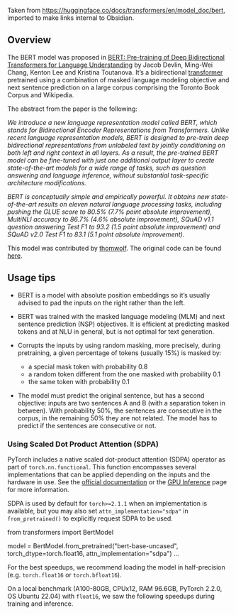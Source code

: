 Taken from https://huggingface.co/docs/transformers/en/model_doc/bert, imported to make links internal to Obsidian.

## [](https://huggingface.co/docs/transformers/en/model_doc/bert#overview)Overview

The BERT model was proposed in [BERT: Pre-training of Deep Bidirectional Transformers for Language Understanding](https://arxiv.org/abs/1810.04805) by Jacob Devlin, Ming-Wei Chang, Kenton Lee and Kristina Toutanova. It’s a bidirectional [transformer](transformer%20checklist.md) pretrained using a combination of masked language modeling objective and next sentence prediction on a large corpus comprising the Toronto Book Corpus and Wikipedia.

The abstract from the paper is the following:

_We introduce a new language representation model called BERT, which stands for Bidirectional Encoder Representations from Transformers. Unlike recent language representation models, BERT is designed to pre-train deep bidirectional representations from unlabeled text by jointly conditioning on both left and right context in all layers. As a result, the pre-trained BERT model can be fine-tuned with just one additional output layer to create state-of-the-art models for a wide range of tasks, such as question answering and language inference, without substantial task-specific architecture modifications._

_BERT is conceptually simple and empirically powerful. It obtains new state-of-the-art results on eleven natural language processing tasks, including pushing the GLUE score to 80.5% (7.7% point absolute improvement), MultiNLI accuracy to 86.7% (4.6% absolute improvement), SQuAD v1.1 question answering Test F1 to 93.2 (1.5 point absolute improvement) and SQuAD v2.0 Test F1 to 83.1 (5.1 point absolute improvement)._

This model was contributed by [thomwolf](https://huggingface.co/thomwolf). The original code can be found [here](https://github.com/google-research/bert).

## [](https://huggingface.co/docs/transformers/en/model_doc/bert#usage-tips)

## Usage tips

- BERT is a model with absolute position embeddings so it’s usually advised to pad the inputs on the right rather than the left.
    
- BERT was trained with the masked language modeling (MLM) and next sentence prediction (NSP) objectives. It is efficient at predicting masked tokens and at NLU in general, but is not optimal for text generation.
    
- Corrupts the inputs by using random masking, more precisely, during pretraining, a given percentage of tokens (usually 15%) is masked by:
    
    - a special mask token with probability 0.8
    - a random token different from the one masked with probability 0.1
    - the same token with probability 0.1
- The model must predict the original sentence, but has a second objective: inputs are two sentences A and B (with a separation token in between). With probability 50%, the sentences are consecutive in the corpus, in the remaining 50% they are not related. The model has to predict if the sentences are consecutive or not.
    

### [](https://huggingface.co/docs/transformers/en/model_doc/bert#using-scaled-dot-product-attention-sdpa)

### Using Scaled Dot Product Attention (SDPA)

PyTorch includes a native scaled dot-product attention (SDPA) operator as part of `torch.nn.functional`. This function encompasses several implementations that can be applied depending on the inputs and the hardware in use. See the [official documentation](https://pytorch.org/docs/stable/generated/torch.nn.functional.scaled_dot_product_attention.html) or the [GPU Inference](https://huggingface.co/docs/transformers/main/en/perf_infer_gpu_one#pytorch-scaled-dot-product-attention) page for more information.

SDPA is used by default for `torch>=2.1.1` when an implementation is available, but you may also set `attn_implementation="sdpa"` in `from_pretrained()` to explicitly request SDPA to be used.

from transformers import BertModel

model = BertModel.from_pretrained("bert-base-uncased", torch_dtype=torch.float16, attn_implementation="sdpa")
...

For the best speedups, we recommend loading the model in half-precision (e.g. `torch.float16` or `torch.bfloat16`).

On a local benchmark (A100-80GB, CPUx12, RAM 96.6GB, PyTorch 2.2.0, OS Ubuntu 22.04) with `float16`, we saw the following speedups during training and inference.